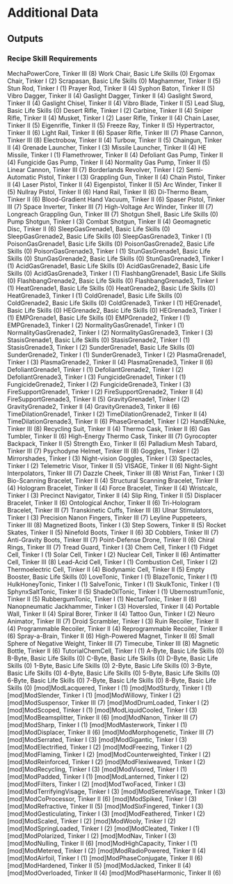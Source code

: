 # Additional Data

## Outputs

### Recipe Skill Requirements
MechaPowerCore, Tinker III (8)
Work Chair, Basic Life Skills (0)
Ergomax Chair, Tinker I (2)
Scrapasan, Basic Life Skills (0)
Maghammer, Tinker II (5)
Stun Rod, Tinker I (1)
Prayer Rod, Tinker II (4)
Syphon Baton, Tinker II (5)
Vibro Dagger, Tinker II (4)
Gaslight Dagger, Tinker II (4)
Gaslight Sword, Tinker II (4)
Gaslight Chisel, Tinker II (4)
Vibro Blade, Tinker II (5)
Lead Slug, Basic Life Skills (0)
Desert Rifle, Tinker I (2)
Carbine, Tinker II (4)
Sniper Rifle, Tinker II (4)
Musket, Tinker I (2)
Laser Rifle, Tinker II (4)
Chain Laser, Tinker II (5)
Eigenrifle, Tinker II (5)
Freeze Ray, Tinker II (5)
Hypertractor, Tinker II (6)
Light Rail, Tinker II (6)
Spaser Rifle, Tinker III (7)
Phase Cannon, Tinker III (8)
Electrobow, Tinker II (4)
Turbow, Tinker II (5)
Chaingun, Tinker II (4)
Grenade Launcher, Tinker I (3)
Missile Launcher, Tinker II (4)
HE Missile, Tinker I (1)
Flamethrower, Tinker II (4)
Defoliant Gas Pump, Tinker II (4)
Fungicide Gas Pump, Tinker II (4)
Normality Gas Pump, Tinker II (5)
Linear Cannon, Tinker III (7)
Borderlands Revolver, Tinker I (2)
Semi-Automatic Pistol, Tinker I (3)
Grappling Gun, Tinker II (4)
Chain Pistol, Tinker II (4)
Laser Pistol, Tinker II (4)
Eigenpistol, Tinker II (5)
Arc Winder, Tinker II (5)
Nullray Pistol, Tinker II (6)
Hand Rail, Tinker II (6)
Di-Thermo Beam, Tinker II (6)
Blood-Gradient Hand Vacuum, Tinker II (6)
Spaser Pistol, Tinker III (7)
Space Inverter, Tinker III (7)
High-Voltage Arc Winder, Tinker III (7)
Longreach Grappling Gun, Tinker III (7)
Shotgun Shell, Basic Life Skills (0)
Pump Shotgun, Tinker I (3)
Combat Shotgun, Tinker II (4)
Geomagnetic Disc, Tinker II (6)
SleepGasGrenade1, Basic Life Skills (0)
SleepGasGrenade2, Basic Life Skills (0)
SleepGasGrenade3, Tinker I (1)
PoisonGasGrenade1, Basic Life Skills (0)
PoisonGasGrenade2, Basic Life Skills (0)
PoisonGasGrenade3, Tinker I (1)
StunGasGrenade1, Basic Life Skills (0)
StunGasGrenade2, Basic Life Skills (0)
StunGasGrenade3, Tinker I (1)
AcidGasGrenade1, Basic Life Skills (0)
AcidGasGrenade2, Basic Life Skills (0)
AcidGasGrenade3, Tinker I (1)
FlashbangGrenade1, Basic Life Skills (0)
FlashbangGrenade2, Basic Life Skills (0)
FlashbangGrenade3, Tinker I (1)
HeatGrenade1, Basic Life Skills (0)
HeatGrenade2, Basic Life Skills (0)
HeatGrenade3, Tinker I (1)
ColdGrenade1, Basic Life Skills (0)
ColdGrenade2, Basic Life Skills (0)
ColdGrenade3, Tinker I (1)
HEGrenade1, Basic Life Skills (0)
HEGrenade2, Basic Life Skills (0)
HEGrenade3, Tinker I (1)
EMPGrenade1, Basic Life Skills (0)
EMPGrenade2, Tinker I (1)
EMPGrenade3, Tinker I (2)
NormalityGasGrenade1, Tinker I (1)
NormalityGasGrenade2, Tinker I (2)
NormalityGasGrenade3, Tinker I (3)
StasisGrenade1, Basic Life Skills (0)
StasisGrenade2, Tinker I (1)
StasisGrenade3, Tinker I (2)
SunderGrenade1, Basic Life Skills (0)
SunderGrenade2, Tinker I (1)
SunderGrenade3, Tinker I (2)
PlasmaGrenade1, Tinker I (3)
PlasmaGrenade2, Tinker II (4)
PlasmaGrenade3, Tinker II (6)
DefoliantGrenade1, Tinker I (1)
DefoliantGrenade2, Tinker I (2)
DefoliantGrenade3, Tinker I (3)
FungicideGrenade1, Tinker I (1)
FungicideGrenade2, Tinker I (2)
FungicideGrenade3, Tinker I (3)
FireSupportGrenade1, Tinker I (2)
FireSupportGrenade2, Tinker II (4)
FireSupportGrenade3, Tinker II (5)
GravityGrenade1, Tinker I (2)
GravityGrenade2, Tinker II (4)
GravityGrenade3, Tinker II (6)
TimeDilationGrenade1, Tinker I (2)
TimeDilationGrenade2, Tinker II (4)
TimeDilationGrenade3, Tinker II (6)
PhaseGrenade1, Tinker I (2)
HandENuke, Tinker III (8)
Recycling Suit, Tinker II (4)
Thermo Cask, Tinker II (6)
Gas Tumbler, Tinker II (6)
High-Energy Thermo Cask, Tinker III (7)
Gyrocopter Backpack, Tinker II (5)
Strength Exo, Tinker II (6)
Palladium Mesh Tabard, Tinker III (7)
Psychodyne Helmet, Tinker III (8)
Goggles, Tinker I (2)
Mirrorshades, Tinker I (3)
Night-vision Goggles, Tinker I (3)
Spectacles, Tinker I (2)
Telemetric Visor, Tinker II (5)
VISAGE, Tinker II (6)
Night-Sight Interpolators, Tinker III (7)
Dazzle Cheek, Tinker III (8)
Wrist Fan, Tinker I (3)
Bio-Scanning Bracelet, Tinker II (4)
Structural Scanning Bracelet, Tinker II (4)
Hologram Bracelet, Tinker II (4)
Force Bracelet, Tinker II (4)
Wristcalc, Tinker I (3)
Precinct Navigator, Tinker II (4)
Slip Ring, Tinker II (5)
Displacer Bracelet, Tinker II (6)
Ontological Anchor, Tinker II (6)
Tri-Hologram Bracelet, Tinker III (7)
Transkinetic Cuffs, Tinker III (8)
Ulnar Stimulators, Tinker I (3)
Precision Nanon Fingers, Tinker III (7)
Leyline Puppeteers, Tinker III (8)
Magnetized Boots, Tinker I (3)
Step Sowers, Tinker II (5)
Rocket Skates, Tinker II (5)
Ninefold Boots, Tinker II (6)
3D Cobblers, Tinker III (7)
Anti-Gravity Boots, Tinker III (7)
Point-Defense Drone, Tinker II (6)
Chiral Rings, Tinker III (7)
Tread Guard, Tinker I (3)
Chem Cell, Tinker I (1)
Fidget Cell, Tinker I (1)
Solar Cell, Tinker I (2)
Nuclear Cell, Tinker II (6)
Antimatter Cell, Tinker III (8)
Lead-Acid Cell, Tinker I (1)
Combustion Cell, Tinker I (2)
Thermoelectric Cell, Tinker II (4)
Biodynamic Cell, Tinker II (5)
Empty Booster, Basic Life Skills (0)
LoveTonic, Tinker I (1)
BlazeTonic, Tinker I (1)
HulkHoneyTonic, Tinker I (1)
SalveTonic, Tinker I (1)
SkulkTonic, Tinker I (1)
SphynxSaltTonic, Tinker II (5)
ShadeOilTonic, Tinker I (1)
UbernostrumTonic, Tinker II (5)
RubbergumTonic, Tinker I (1)
NectarTonic, Tinker II (6)
Nanopneumatic Jackhammer, Tinker I (3)
Hoversled, Tinker II (4)
Portable Wall, Tinker II (4)
Spiral Borer, Tinker II (4)
Tattoo Gun, Tinker I (2)
Neuro Animator, Tinker III (7)
Droid Scrambler, Tinker I (3)
Ruin Recoiler, Tinker II (4)
Programmable Recoiler, Tinker II (4)
Reprogrammable Recoiler, Tinker II (6)
Spray-a-Brain, Tinker II (6)
High-Powered Magnet, Tinker II (6)
Small Sphere of Negative Weight, Tinker III (7)
Timecube, Tinker III (8)
Magnetic Bottle, Tinker II (6)
TutorialChemCell, Tinker I (1)
A-Byte, Basic Life Skills (0)
B-Byte, Basic Life Skills (0)
C-Byte, Basic Life Skills (0)
D-Byte, Basic Life Skills (0)
1-Byte, Basic Life Skills (0)
2-Byte, Basic Life Skills (0)
3-Byte, Basic Life Skills (0)
4-Byte, Basic Life Skills (0)
5-Byte, Basic Life Skills (0)
6-Byte, Basic Life Skills (0)
7-Byte, Basic Life Skills (0)
8-Byte, Basic Life Skills (0)
[mod]ModLacquered, Tinker I (1)
[mod]ModSturdy, Tinker I (1)
[mod]ModSlender, Tinker I (1)
[mod]ModWillowy, Tinker I (2)
[mod]ModSuspensor, Tinker III (7)
[mod]ModDrumLoaded, Tinker I (2)
[mod]ModScoped, Tinker I (1)
[mod]ModLiquidCooled, Tinker I (3)
[mod]ModBeamsplitter, Tinker II (6)
[mod]ModNanon, Tinker III (7)
[mod]ModSharp, Tinker I (1)
[mod]ModMasterwork, Tinker I (1)
[mod]ModDisplacer, Tinker II (6)
[mod]ModMorphogenetic, Tinker III (7)
[mod]ModSerrated, Tinker I (3)
[mod]ModGigantic, Tinker I (3)
[mod]ModElectrified, Tinker I (2)
[mod]ModFreezing, Tinker I (2)
[mod]ModFlaming, Tinker I (2)
[mod]ModCounterweighted, Tinker I (2)
[mod]ModReinforced, Tinker I (2)
[mod]ModFlexiweaved, Tinker I (2)
[mod]ModRecycling, Tinker I (3)
[mod]ModVisored, Tinker I (1)
[mod]ModPadded, Tinker I (1)
[mod]ModLanterned, Tinker I (2)
[mod]ModFilters, Tinker I (2)
[mod]ModTwoFaced, Tinker I (3)
[mod]ModTerrifyingVisage, Tinker I (3)
[mod]ModSereneVisage, Tinker I (3)
[mod]ModCoProcessor, Tinker II (6)
[mod]ModSpiked, Tinker I (3)
[mod]ModRefractive, Tinker II (5)
[mod]ModSixFingered, Tinker I (3)
[mod]ModGesticulating, Tinker I (3)
[mod]ModFeathered, Tinker I (2)
[mod]ModScaled, Tinker I (2)
[mod]ModWooly, Tinker I (2)
[mod]ModSpringLoaded, Tinker I (2)
[mod]ModCleated, Tinker I (1)
[mod]ModPolarized, Tinker I (2)
[mod]ModNav, Tinker I (3)
[mod]ModNulling, Tinker II (6)
[mod]ModHighCapacity, Tinker I (1)
[mod]ModMetered, Tinker I (2)
[mod]ModRadioPowered, Tinker II (4)
[mod]ModAirfoil, Tinker I (1)
[mod]ModPhaseConjugate, Tinker II (6)
[mod]ModHardened, Tinker II (5)
[mod]ModJacked, Tinker II (4)
[mod]ModOverloaded, Tinker II (4)
[mod]ModPhaseHarmonic, Tinker II (6)